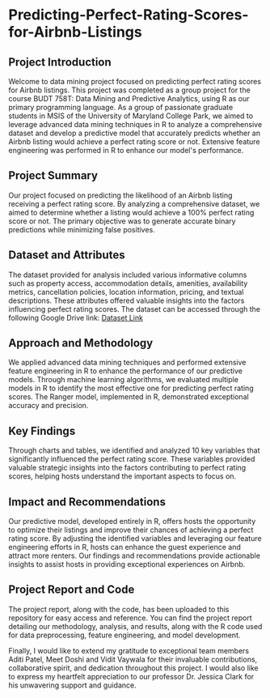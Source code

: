 # Predicting-Perfect-Rating-Scores-for-Airbnb-Listings

## Project Introduction

Welcome to data mining project focused on predicting perfect rating scores for Airbnb listings. This project was completed as a group project for the course BUDT 758T: Data Mining and Predictive Analytics, using R as our primary programming language. As a group of passionate graduate students in MSIS of the University of Maryland College Park, we aimed to leverage advanced data mining techniques in R to analyze a comprehensive dataset and develop a predictive model that accurately predicts whether an Airbnb listing would achieve a perfect rating score or not. Extensive feature engineering was performed in R to enhance our model's performance.

## Project Summary

Our project focused on predicting the likelihood of an Airbnb listing receiving a perfect rating score. By analyzing a comprehensive dataset, we aimed to determine whether a listing would achieve a 100% perfect rating score or not. The primary objective was to generate accurate binary predictions while minimizing false positives.

## Dataset and Attributes

The dataset provided for analysis included various informative columns such as property access, accommodation details, amenities, availability metrics, cancellation policies, location information, pricing, and textual descriptions. These attributes offered valuable insights into the factors influencing perfect rating scores. The dataset can be accessed through the following Google Drive link: <a href="https://drive.google.com/drive/folders/1nFeLbiKjAg6nGWMzjdkcHVEGw0Osd--5?usp=sharing">Dataset Link</a>

## Approach and Methodology

We applied advanced data mining techniques and performed extensive feature engineering in R to enhance the performance of our predictive models. Through machine learning algorithms, we evaluated multiple models in R to identify the most effective one for predicting perfect rating scores. The Ranger model, implemented in R, demonstrated exceptional accuracy and precision.

## Key Findings

Through charts and tables, we identified and analyzed 10 key variables that significantly influenced the perfect rating score. These variables provided valuable strategic insights into the factors contributing to perfect rating scores, helping hosts understand the important aspects to focus on.

## Impact and Recommendations

Our predictive model, developed entirely in R, offers hosts the opportunity to optimize their listings and improve their chances of achieving a perfect rating score. By adjusting the identified variables and leveraging our feature engineering efforts in R, hosts can enhance the guest experience and attract more renters. Our findings and recommendations provide actionable insights to assist hosts in providing exceptional experiences on Airbnb.

## Project Report and Code

The project report, along with the code, has been uploaded to this repository for easy access and reference. You can find the project report detailing our methodology, analysis, and results, along with the R code used for data preprocessing, feature engineering, and model development. 

Finally, I would like to extend my gratitude to exceptional team members Aditi Patel, Meet Doshi and Vidit Vaywala for their invaluable contributions, collaborative spirit, and dedication throughout this project. I would also like to express my heartfelt appreciation to our professor Dr. Jessica Clark for his unwavering support and guidance.
